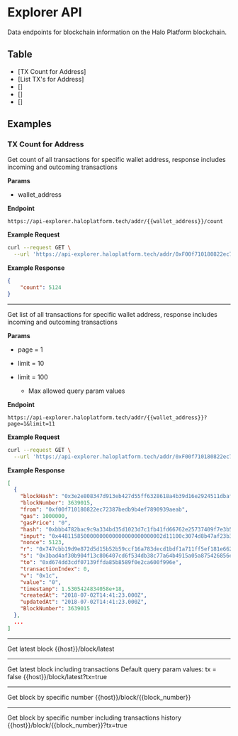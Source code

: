 # Explorer API

Data endpoints for blockchain information on the Halo Platform blockchain.

## Table

- [TX Count for Address]
- [List TX's for Address]
- []
- []
- []


## Examples

### TX Count for Address

Get count of all transactions for specific wallet address, response includes incoming and outcoming transactions

**Params**

- wallet_address

**Endpoint**
```
https://api-explorer.haloplatform.tech/addr/{{wallet_address}}/count
```

**Example Request**

```bash
curl --request GET \
  --url 'https://api-explorer.haloplatform.tech/addr/0xF00f710180822ec72387bedb9B4ef7890939aeAb/count'
```

**Example Response**

```json
{
    "count": 5124
}
```

--------------------------------------------------------

Get list of all transactions for specific wallet address, response includes incoming and outcoming transactions

**Params**

- page = 1
- limit = 10

- limit = 100
  - Max allowed query param values

**Endpoint**

```
https://api-explorer.haloplatform.tech/addr/{{wallet_address}}?page=1&limit=11
```

**Example Request**
```bash
curl --request GET \
  --url 'https://api-explorer.haloplatform.tech/addr/0xF00f710180822ec72387bedb9B4ef7890939aeAb?page=1&limit=11'
```

**Example Response**
```json
[
  {
    "blockHash": "0x3e2e808347d913eb427d55ff6328618a4b39d16e2924511dbaf71d3a9b4e3bab",
    "blockNumber": 3639015,
    "from": "0xf00f710180822ec72387bedb9b4ef7890939aeab",
    "gas": 1000000,
    "gasPrice": "0",
    "hash": "0xbbb4782bac9c9a334bd35d1023d7c1fb41fd66762e25737409f7e3b58936ad69",
    "input": "0x448115850000000000000000000000002d11100c3074d8b47af23b35336ef7585ca3fdea0000000000000000000000000000000000000000000000000000000000000040000000000000000000000000000000000000000000000000000000000000000e35342e3235352e3139302e323430000000000000000000000000000000000000",
    "nonce": 5123,
    "r": "0x747cbb19d9e872d5d15b52b59ccf16a783decd1bdf1a711ff5ef181e66236e0c",
    "s": "0x3bad4af30b904f13c806407cd6f534db38c77a64b4915a05a875426856ebbbd6",
    "to": "0xd674dd3cdf07139ffda85b8589f0e2ca600f996e",
    "transactionIndex": 0,
    "v": "0x1c",
    "value": "0",
    "timestamp": 1.5305424834058e+18,
    "createdAt": "2018-07-02T14:41:23.000Z",
    "updatedAt": "2018-07-02T14:41:23.000Z",
    "BlockNumber": 3639015
  },
  ...
]
```

--------------------------------------------------------

Get latest block
{{host}}/block/latest

--------------------------------------------------------

Get latest block including transactions 
Default query param values:
tx = false
{{host}}/block/latest?tx=true

--------------------------------------------------------

Get block by specific number
{{host}}/block/{{block_number}}

--------------------------------------------------------

Get block by specific number including transactions history
{{host}}/block/{{block_number}}?tx=true